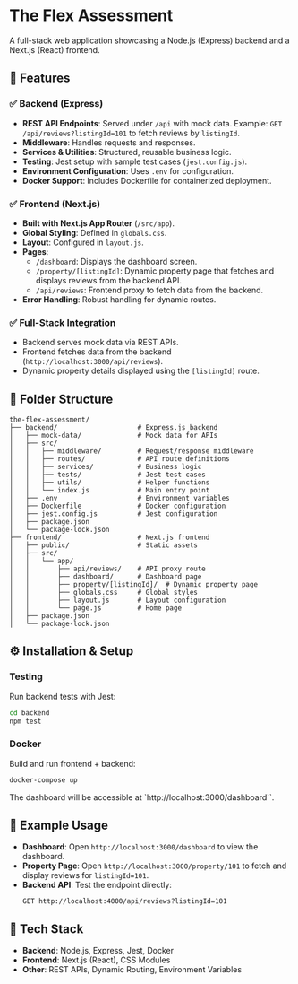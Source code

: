 # The Flex Assessment

A full-stack web application showcasing a Node.js (Express) backend and a Next.js (React) frontend.

## 🚀 Features

### ✅ Backend (Express)

- **REST API Endpoints**: Served under `/api` with mock data. Example: `GET /api/reviews?listingId=101` to fetch reviews by `listingId`.
- **Middleware**: Handles requests and responses.
- **Services & Utilities**: Structured, reusable business logic.
- **Testing**: Jest setup with sample test cases (`jest.config.js`).
- **Environment Configuration**: Uses `.env` for configuration.
- **Docker Support**: Includes Dockerfile for containerized deployment.

### ✅ Frontend (Next.js)

- **Built with Next.js App Router** (`/src/app`).
- **Global Styling**: Defined in `globals.css`.
- **Layout**: Configured in `layout.js`.
- **Pages**:
  - `/dashboard`: Displays the dashboard screen.
  - `/property/[listingId]`: Dynamic property page that fetches and displays reviews from the backend API.
  - `/api/reviews`: Frontend proxy to fetch data from the backend.
- **Error Handling**: Robust handling for dynamic routes.

### ✅ Full-Stack Integration

- Backend serves mock data via REST APIs.
- Frontend fetches data from the backend (`http://localhost:3000/api/reviews`).
- Dynamic property details displayed using the `[listingId]` route.

## 📂 Folder Structure

```
the-flex-assessment/
├── backend/                    # Express.js backend
│   ├── mock-data/              # Mock data for APIs
│   ├── src/
│   │   ├── middleware/         # Request/response middleware
│   │   ├── routes/             # API route definitions
│   │   ├── services/           # Business logic
│   │   ├── tests/              # Jest test cases
│   │   ├── utils/              # Helper functions
│   │   └── index.js            # Main entry point
│   ├── .env                    # Environment variables
│   ├── Dockerfile              # Docker configuration
│   ├── jest.config.js          # Jest configuration
│   ├── package.json
│   └── package-lock.json
├── frontend/                   # Next.js frontend
│   ├── public/                 # Static assets
│   ├── src/
│   │   └── app/
│   │       ├── api/reviews/    # API proxy route
│   │       ├── dashboard/      # Dashboard page
│   │       ├── property/[listingId]/  # Dynamic property page
│   │       ├── globals.css     # Global styles
│   │       ├── layout.js       # Layout configuration
│   │       └── page.js         # Home page
│   ├── package.json
│   └── package-lock.json
```

## ⚙️ Installation & Setup

### Testing

Run backend tests with Jest:
```bash
cd backend
npm test
```

### Docker

Build and run frontend + backend:
```bash
docker-compose up 
```

The dashboard will be accessible at `http://localhost:3000/dashboard``.

## 🔗 Example Usage

- **Dashboard**: Open `http://localhost:3000/dashboard` to view the dashboard.
- **Property Page**: Open `http://localhost:3000/property/101` to fetch and display reviews for `listingId=101`.
- **Backend API**: Test the endpoint directly:
  ```
  GET http://localhost:4000/api/reviews?listingId=101
  ```

## 📌 Tech Stack

- **Backend**: Node.js, Express, Jest, Docker
- **Frontend**: Next.js (React), CSS Modules
- **Other**: REST APIs, Dynamic Routing, Environment Variables